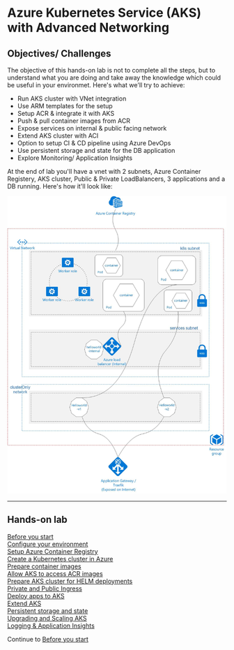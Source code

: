 # Azure Kubernetes Service (AKS) with Advanced Networking

## Objectives/ Challenges

The objective of this hands-on lab is not to complete all the steps, but to understand what you are doing and take away the knowledge which could be useful in your environmet. Here's what we'll try to achieve:

- Run AKS cluster with VNet integration
- Use ARM templates for the setup
- Setup ACR & integrate it with AKS
- Push & pull container images from ACR
- Expose services on internal & public facing network
- Extend AKS cluster with ACI
- Option to setup CI & CD pipeline using Azure DevOps
- Use persistent storage and state for the DB application
- Explore Monitoring/ Application Insights

At the end of lab you'll have a vnet with 2 subnets, Azure Container Registery, AKS cluster, Public & Private LoadBalancers, 3 applications and a DB running. Here's how it'll look like:

![](diagram.jpg)

---
## Hands-on lab
[Before you start](start.md) \
[Configure your environment](envconfigure.md) \
[Setup Azure Container Registry](acr.md) \
[Create a Kubernetes cluster in Azure](aks.md) \
[Prepare container images](prepareimages.md) \
[Allow AKS to access ACR images](akstoacr.md) \
[Prepare AKS cluster for HELM deployments](helm.md) \
[Private and Public Ingress](ingress.md) \
[Deploy apps to AKS](deployapps.md) \
[Extend AKS](aci.md) \
[Persistent storage and state](storage.md) \
[Upgrading and Scaling AKS](upgrade.md) \
[Logging & Application Insights](monitor.md)

Continue to [Before you start](start.md)